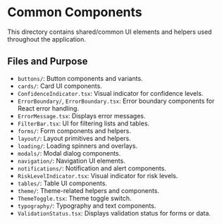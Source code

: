 # Common Components

This directory contains shared/common UI elements and helpers used throughout the application.

## Files and Purpose
- `buttons/`: Button components and variants.
- `cards/`: Card UI components.
- `ConfidenceIndicator.tsx`: Visual indicator for confidence levels.
- `ErrorBoundary/`, `ErrorBoundary.tsx`: Error boundary components for React error handling.
- `ErrorMessage.tsx`: Displays error messages.
- `FilterBar.tsx`: UI for filtering lists and tables.
- `forms/`: Form components and helpers.
- `layout/`: Layout primitives and helpers.
- `loading/`: Loading spinners and overlays.
- `modals/`: Modal dialog components.
- `navigation/`: Navigation UI elements.
- `notifications/`: Notification and alert components.
- `RiskLevelIndicator.tsx`: Visual indicator for risk levels.
- `tables/`: Table UI components.
- `theme/`: Theme-related helpers and components.
- `ThemeToggle.tsx`: Theme toggle switch.
- `typography/`: Typography and text components.
- `ValidationStatus.tsx`: Displays validation status for forms or data.
